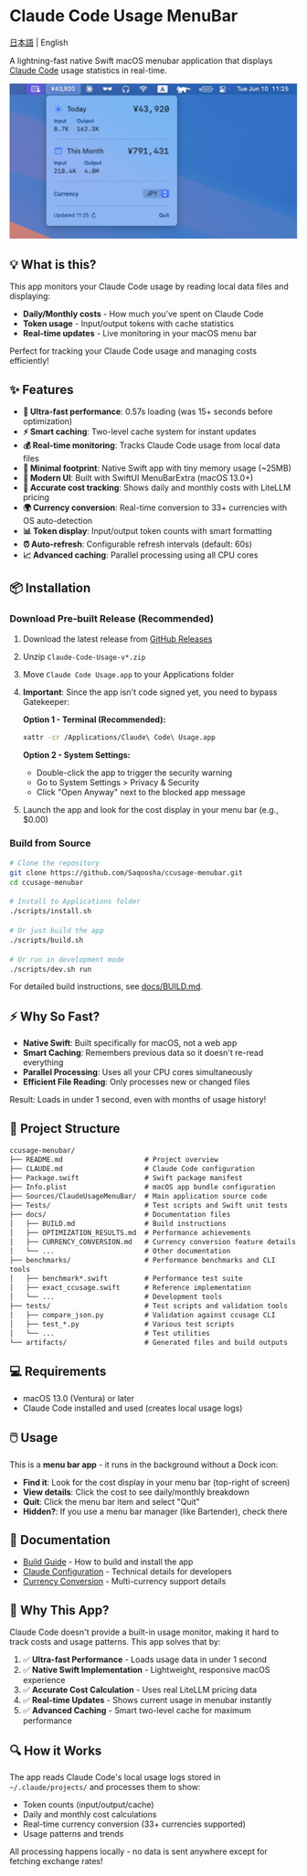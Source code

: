 # Claude Code Usage MenuBar

[日本語](README.ja.md) | English

A lightning-fast native Swift macOS menubar application that displays [Claude Code](https://claude.ai/code) usage statistics in real-time.

![Claude Code Usage MenuBar Screenshot](docs/screenshot.png)

## 💡 What is this?

This app monitors your Claude Code usage by reading local data files and displaying:
- **Daily/Monthly costs** - How much you've spent on Claude Code
- **Token usage** - Input/output tokens with cache statistics  
- **Real-time updates** - Live monitoring in your macOS menu bar

Perfect for tracking your Claude Code usage and managing costs efficiently!

## ✨ Features

- **🚀 Ultra-fast performance**: 0.57s loading (was 15+ seconds before optimization)
- **⚡ Smart caching**: Two-level cache system for instant updates
- **💰 Real-time monitoring**: Tracks Claude Code usage from local data files
- **🎯 Minimal footprint**: Native Swift app with tiny memory usage (~25MB)
- **🔄 Modern UI**: Built with SwiftUI MenuBarExtra (macOS 13.0+)
- **💸 Accurate cost tracking**: Shows daily and monthly costs with LiteLLM pricing
- **🌍 Currency conversion**: Real-time conversion to 33+ currencies with OS auto-detection
- **📊 Token display**: Input/output token counts with smart formatting
- **⏰ Auto-refresh**: Configurable refresh intervals (default: 60s)
- **📈 Advanced caching**: Parallel processing using all CPU cores

## 📦 Installation

### Download Pre-built Release (Recommended)

1. Download the latest release from [GitHub Releases](https://github.com/Saqoosha/ccusage-menubar/releases)
2. Unzip `Claude-Code-Usage-v*.zip`
3. Move `Claude Code Usage.app` to your Applications folder
4. **Important**: Since the app isn't code signed yet, you need to bypass Gatekeeper:
   
   **Option 1 - Terminal (Recommended):**
   ```bash
   xattr -cr /Applications/Claude\ Code\ Usage.app
   ```
   
   **Option 2 - System Settings:**
   - Double-click the app to trigger the security warning
   - Go to System Settings > Privacy & Security
   - Click "Open Anyway" next to the blocked app message

5. Launch the app and look for the cost display in your menu bar (e.g., $0.00)

### Build from Source

```bash
# Clone the repository
git clone https://github.com/Saqoosha/ccusage-menubar.git
cd ccusage-menubar

# Install to Applications folder
./scripts/install.sh

# Or just build the app
./scripts/build.sh

# Or run in development mode
./scripts/dev.sh run
```

For detailed build instructions, see [docs/BUILD.md](docs/BUILD.md).

## ⚡ Why So Fast?

- **Native Swift**: Built specifically for macOS, not a web app
- **Smart Caching**: Remembers previous data so it doesn't re-read everything
- **Parallel Processing**: Uses all your CPU cores simultaneously
- **Efficient File Reading**: Only processes new or changed files

Result: Loads in under 1 second, even with months of usage history!

## 📁 Project Structure

```
ccusage-menubar/
├── README.md                    # Project overview
├── CLAUDE.md                    # Claude Code configuration
├── Package.swift                # Swift package manifest
├── Info.plist                   # macOS app bundle configuration
├── Sources/ClaudeUsageMenuBar/  # Main application source code
├── Tests/                       # Test scripts and Swift unit tests
├── docs/                        # Documentation files
│   ├── BUILD.md                 # Build instructions
│   ├── OPTIMIZATION_RESULTS.md  # Performance achievements
│   ├── CURRENCY_CONVERSION.md   # Currency conversion feature details
│   └── ...                      # Other documentation
├── benchmarks/                  # Performance benchmarks and CLI tools
│   ├── benchmark*.swift         # Performance test suite
│   ├── exact_ccusage.swift      # Reference implementation
│   └── ...                      # Development tools
├── tests/                       # Test scripts and validation tools
│   ├── compare_json.py          # Validation against ccusage CLI
│   ├── test_*.py                # Various test scripts
│   └── ...                      # Test utilities
└── artifacts/                   # Generated files and build outputs
```

## 💻 Requirements

- macOS 13.0 (Ventura) or later
- Claude Code installed and used (creates local usage logs)

## 🖱️ Usage

This is a **menu bar app** - it runs in the background without a Dock icon:

- **Find it**: Look for the cost display in your menu bar (top-right of screen)
- **View details**: Click the cost to see daily/monthly breakdown
- **Quit**: Click the menu bar item and select "Quit"
- **Hidden?**: If you use a menu bar manager (like Bartender), check there

## 📖 Documentation

- [Build Guide](docs/BUILD.md) - How to build and install the app
- [Claude Configuration](CLAUDE.md) - Technical details for developers
- [Currency Conversion](docs/CURRENCY_CONVERSION.md) - Multi-currency support details

## 🎯 Why This App?

Claude Code doesn't provide a built-in usage monitor, making it hard to track costs and usage patterns. This app solves that by:

1. ✅ **Ultra-fast Performance** - Loads usage data in under 1 second
2. ✅ **Native Swift Implementation** - Lightweight, responsive macOS experience  
3. ✅ **Accurate Cost Calculation** - Uses real LiteLLM pricing data
4. ✅ **Real-time Updates** - Shows current usage in menubar instantly
5. ✅ **Advanced Caching** - Smart two-level cache for maximum performance

## 🔍 How it Works

The app reads Claude Code's local usage logs stored in `~/.claude/projects/` and processes them to show:
- Token counts (input/output/cache)
- Daily and monthly cost calculations
- Real-time currency conversion (33+ currencies supported)
- Usage patterns and trends

All processing happens locally - no data is sent anywhere except for fetching exchange rates!